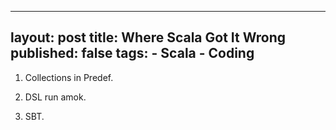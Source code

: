 
---
layout: post
title: Where Scala Got It Wrong
published: false
tags:
    - Scala
    - Coding
---

1. Collections in Predef.

2. DSL run amok.

3. SBT.
